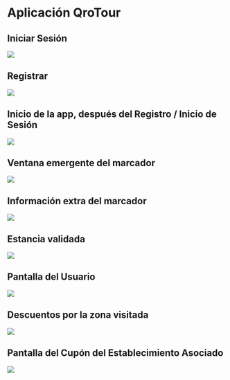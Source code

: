 <h1>Aplicación QroTour</h1>
<h2>Iniciar Sesión</h2>
<Img src = "./assets/Pictures-Readme/iniciar-sesion.jpeg">
<h2>Registrar</h2>
<Img src = "./assets/Pictures-Readme/registrar.jpeg">
<h2>Inicio de la app, después del Registro / Inicio de Sesión</h2>
<Img src = "./assets/Pictures-Readme/inicio-mapa.jpeg">
<h2>Ventana emergente del marcador</h2>
<Img src = "./assets/Pictures-Readme/marcador-info.jpeg">
<h2>Información extra del marcador</h2>
<Img src = "./assets/Pictures-Readme/scroll-info.jpeg">
<h2>Estancia validada</h2>
<Img src = "./assets/Pictures-Readme/estancia-validada.jpeg">
<h2>Pantalla del Usuario</h2>
<Img src = "./assets/Pictures-Readme/user-interface.jpeg">
<h2>Descuentos por la zona visitada</h2>
<Img src = "./assets/Pictures-Readme/descuentos-por-zona.jpeg">
<h2>Pantalla del Cupón del Establecimiento Asociado</h2>
<Img src = "./assets/Pictures-Readme/cupon-interfaz.jpeg">